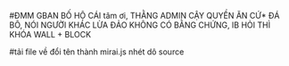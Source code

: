 #ĐMM GBAN BỐ HỘ CÁI tâm ơi, THẰNG ADMIN CẬY QUYỀN ĂN CỨ* ĐÁ BÔ, NÓI NGƯỜI KHÁC LỪA ĐẢO KHÔNG CÓ BẰNG CHỨNG, IB HỎI THÌ KHÓA WALL + BLOCK



#tải file về đổi tên thành mirai.js nhét dô source
